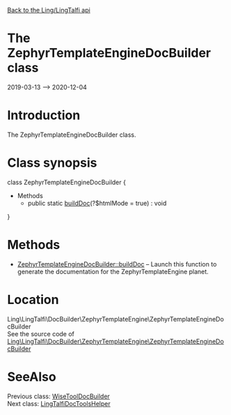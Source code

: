 [Back to the Ling/LingTalfi api](https://github.com/lingtalfi/LingTalfi/blob/master/doc/api/Ling/LingTalfi.md)



The ZephyrTemplateEngineDocBuilder class
================
2019-03-13 --> 2020-12-04






Introduction
============

The ZephyrTemplateEngineDocBuilder class.



Class synopsis
==============


class <span class="pl-k">ZephyrTemplateEngineDocBuilder</span>  {

- Methods
    - public static [buildDoc](https://github.com/lingtalfi/LingTalfi/blob/master/doc/api/Ling/LingTalfi/DocBuilder/ZephyrTemplateEngine/ZephyrTemplateEngineDocBuilder/buildDoc.md)(?$htmlMode = true) : void

}






Methods
==============

- [ZephyrTemplateEngineDocBuilder::buildDoc](https://github.com/lingtalfi/LingTalfi/blob/master/doc/api/Ling/LingTalfi/DocBuilder/ZephyrTemplateEngine/ZephyrTemplateEngineDocBuilder/buildDoc.md) &ndash; Launch this function to generate the documentation for the ZephyrTemplateEngine planet.





Location
=============
Ling\LingTalfi\DocBuilder\ZephyrTemplateEngine\ZephyrTemplateEngineDocBuilder<br>
See the source code of [Ling\LingTalfi\DocBuilder\ZephyrTemplateEngine\ZephyrTemplateEngineDocBuilder](https://github.com/lingtalfi/LingTalfi/blob/master/DocBuilder/ZephyrTemplateEngine/ZephyrTemplateEngineDocBuilder.php)



SeeAlso
==============
Previous class: [WiseToolDocBuilder](https://github.com/lingtalfi/LingTalfi/blob/master/doc/api/Ling/LingTalfi/DocBuilder/WiseTool/WiseToolDocBuilder.md)<br>Next class: [LingTalfiDocToolsHelper](https://github.com/lingtalfi/LingTalfi/blob/master/doc/api/Ling/LingTalfi/DocTools/LingTalfiDocToolsHelper.md)<br>
